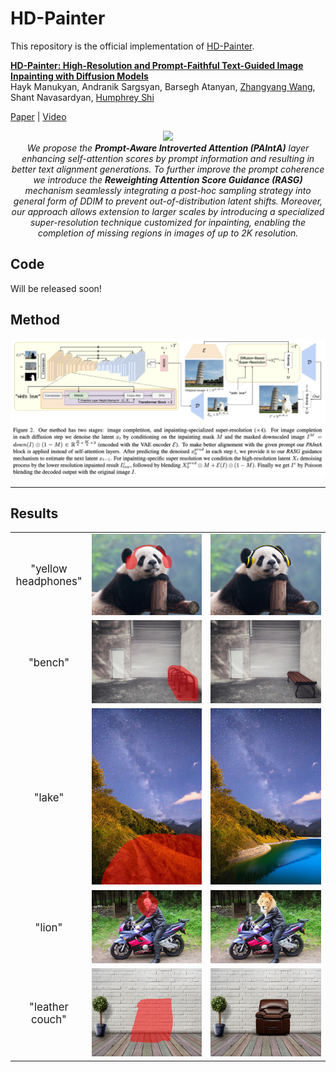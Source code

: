 # HD-Painter

This repository is the official implementation of [HD-Painter](https://arxiv.org/abs/2312.14091).


**[HD-Painter: High-Resolution and Prompt-Faithful Text-Guided Image Inpainting with Diffusion Models](https://arxiv.org/abs/2312.14091)**
</br>
Hayk Manukyan,
Andranik Sargsyan,
Barsegh Atanyan,
[Zhangyang Wang](https://www.ece.utexas.edu/people/faculty/atlas-wang),
Shant Navasardyan,
[Humphrey Shi](https://www.humphreyshi.com)
</br>

[Paper](https://arxiv.org/abs/2312.14091) | [Video](https://www.dropbox.com/scl/fi/t4lnssa9wbkd3bqo9kzgs/HDPainterTeaserVideoV4.mov?rlkey=vuk2zwm4z4pngt73cdmpmumpv&dl=0)


<p align="center">
<img src="__assets__/github/teaser.jpg" width="800px"/>  
<br>
<em>
We propose the <strong>Prompt-Aware Introverted Attention (PAIntA)</strong> layer enhancing self-attention scores by prompt information and resulting in better text alignment generations. To further improve the prompt coherence we introduce the <strong>Reweighting Attention Score Guidance (RASG)</strong> mechanism seamlessly integrating a post-hoc sampling strategy into general form of DDIM to prevent out-of-distribution latent shifts.
Moreover, our approach allows extension to larger scales by introducing a specialized super-resolution technique customized for inpainting, enabling the completion of missing regions in images of up to 2K resolution. 
</em>
</p>

## Code
Will be released soon!


## Method

<img src="__assets__/github/method_arch.png" raw=true>

---  

## Results

<table class="center">

<tr>
  <td width=5% align="center" style="font-size: 120%">"yellow headphones"</td>
  <td align="center"><img src="__assets__/github/results/masked/1.jpg" raw=true></td>
  <td align="center"><img src="__assets__/github/results/results/1.jpg"></td>
</tr>
<tr>
  <td width=5% align="center" style="font-size: 120%">"bench"</td>
  <td align="center"><img src="__assets__/github/results/masked/5.jpg" raw=true></td>
  <td align="center"><img src="__assets__/github/results/results/5.jpg"></td>
</tr>
<tr>
  <td width=5% align="center" style="font-size: 120%">"lake"</td>
  <td align="center"><img src="__assets__/github/results/masked/4.jpg" raw=true></td>
  <td align="center"><img src="__assets__/github/results/results/4.jpg"></td>
</tr>
<tr>
  <td width=5% align="center" style="font-size: 120%">"lion"</td>
  <td align="center"><img src="__assets__/github/results/masked/2.jpg" raw=true></td>
  <td align="center"><img src="__assets__/github/results/results/2.jpg"></td>
</tr>
<tr>
  <td width=5% align="center" style="font-size: 120%">"leather couch"</td>
  <td align="center"><img src="__assets__/github/results/masked/3.jpg" raw=true></td>
  <td align="center"><img src="__assets__/github/results/results/3.jpg"></td>
</tr>
</table>
